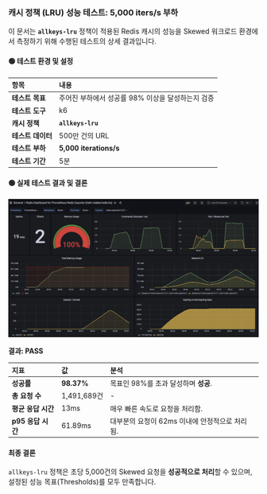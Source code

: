 ### **캐시 정책 (LRU) 성능 테스트: 5,000 iters/s 부하**

이 문서는 **`allkeys-lru`** 정책이 적용된 Redis 캐시의 성능을 Skewed 워크로드 환경에서 측정하기 위해 수행된 테스트의 상세 결과입니다.

#### 🟢 테스트 환경 및 설정

| 항목 | 내용 |
| :--- | :--- |
| **테스트 목표** | 주어진 부하에서 성공률 98% 이상을 달성하는지 검증 |
| **테스트 도구** | k6 |
| **캐시 정책** | **`allkeys-lru`** |
| **테스트 데이터** | 500만 건의 URL |
| **테스트 부하** | **5,000 iterations/s** |
| **테스트 기간** | 5분 |

#### 🟢 실제 테스트 결과 및 결론

![결과](./LRU-5000.png)

**결과: PASS**

| 지표 | 값 | 분석 |
| :--- | :--- | :--- |
| **성공률** | **98.37%** | 목표인 98%를 초과 달성하며 **성공**. |
| **총 요청 수** | 1,491,689건 | - |
| **평균 응답 시간** | 13ms | 매우 빠른 속도로 요청을 처리함. |
| **p95 응답 시간** | 61.89ms | 대부분의 요청이 62ms 이내에 안정적으로 처리됨. |

#### 최종 결론

`allkeys-lru` 정책은 초당 5,000건의 Skewed 요청을 **성공적으로 처리**할 수 있으며, 설정된 성능 목표(Thresholds)를 모두 만족합니다.
